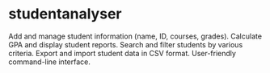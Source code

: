 # studentanalyser
Add and manage student information (name, ID, courses, grades).
Calculate GPA and display student reports.
Search and filter students by various criteria.
Export and import student data in CSV format.
User-friendly command-line interface.

